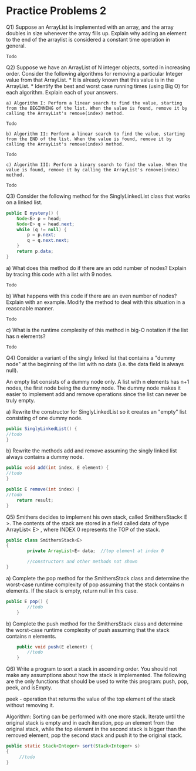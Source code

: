 # Practice Problems 2

Q1) Suppose an ArrayList is implemented with an array, and the array doubles in size whenever the array fills up. Explain why adding an element to the end of the arraylist is considered a constant time operation in general.
```text
Todo
```

Q2) Suppose we have an ArrayList of N integer objects, sorted in increasing order. Consider the following algorithms for removing a particular Integer value from that ArrayList.
    * It is already known that this value is in the ArrayList.
    * Identify the best and worst case running times (using Big O) for each algorithm. Explain each of your answers.

    a) Algorithm I: Perform a linear search to find the value, starting from the BEGINNING of the list. When the value is found, remove it by calling the ArrayList's remove(index) method.
```text
Todo
```
    b) Algorithm II: Perform a linear search to find the value, starting from the END of the list. When the value is found, remove it by calling the ArrayList's remove(index) method.
```text
Todo
```
    c) Algorithm III: Perform a binary search to find the value. When the value is found, remove it by calling the ArrayList's remove(index) method.
```text
Todo
```

Q3) Consider the following method for the SinglyLinkedList class that works on a linked list.
```java
public E mystery() {
	Node<E> p = head;
	Node<E> q = head.next;
	while (q != null) {
		p = p.next;
		q = q.next.next;
	}
	return p.data;
}
```

a) What does this method do if there are an odd number of nodes? Explain by tracing this code with a list with 9 nodes.
```text
Todo
```
b) What happens with this code if there are an even number of nodes? Explain with an example. Modify the method to deal with this situation in a reasonable manner.
```text
Todo
```
c) What is the runtime complexity of this method in big-O notation if the list has n elements?

```text
Todo
```
Q4) Consider a variant of the singly linked list that contains a "dummy node" at the beginning of the list with no data (i.e. the data field is always null). 

An empty list consists of a dummy node only. A list with n elements has n+1 nodes, the first node being the dummy node. The dummy node makes it easier to implement add and remove operations since the list can never be truly empty.

a) Rewrite the constructor for SinglyLinkedList so it creates an "empty" list consisting of one dummy node.
```java
public SinglyLinkedList() { 
//todo
}
```
b) Rewrite the methods add and remove assuming the singly linked list always contains a dummy node.

```java
public void add(int index, E element) { 
//todo
} 
```

```java
public E remove(int index) { 
//todo
	return result; 
} 
```

Q5)  Smithers decides to implement his own stack, called SmithersStack< E >. The contents of the stack are stored in a field called data of type ArrayList< E> , where INDEX 0 represents the TOP of the stack. 
```java
public class SmithersStack<E>
{
        private ArrayList<E> data;  //top element at index 0

        //constructors and other methods not shown
}
```


a) Complete the pop method for the SmithersStack class and determine the worst-case runtime complexity of pop assuming that the stack contains n elements. If the stack is empty, return null in this case.
```java
public E pop() {
		//todo
	}
```
b) Complete the push method for the SmithersStack class and determine the worst-case runtime complexity of push assuming that the stack contains n elements.

```java
	public void push(E element) {
		//todo
	}
```


Q6) Write a program to sort a stack in ascending order. You should not make any assumptions about how the stack is implemented. The following are the only functions that should be used to write this program: push, pop, peek, and isEmpty.

peek - operation that returns the value of the top element of the stack without removing it. 

Algorithm:
Sorting can be performed with one more stack.
Iterate until the original stack is empty and in each iteration, pop an element from the original stack, while the top element in the second stack is bigger than the removed element, pop the second stack and push it to the original stack. 
```java
public static Stack<Integer> sort(Stack<Integer> s)
{
     //todo
}
```
